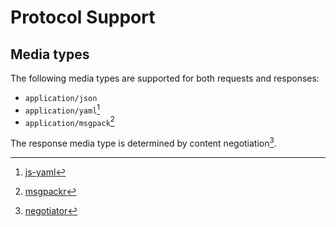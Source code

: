 # Protocol Support

## Media types

The following media types are supported for both requests and responses:

- `application/json`
- `application/yaml`[^1]
- `application/msgpack`[^2]

The response media type is determined by content negotiation[^3].

[^1]: [js-yaml](https://github.com/nodeca/js-yaml)

[^2]: [msgpackr](https://github.com/kriszyp/msgpackr)

[^3]: [negotiator](https://github.com/jshttp/negotiator)
